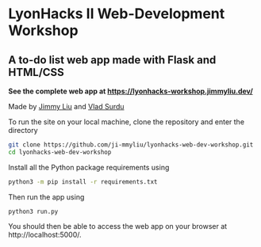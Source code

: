 # LyonHacks II Web-Development Workshop
## A to-do list web app made with Flask and HTML/CSS

**See the complete web app at https://lyonhacks-workshop.jimmyliu.dev/**

Made by [Jimmy Liu](https://github.com/ji-mmyliu) and [Vlad Surdu](https://github.com/V1ad20)

To run the site on your local machine, clone the repository and enter the directory

```bash
git clone https://github.com/ji-mmyliu/lyonhacks-web-dev-workshop.git
cd lyonhacks-web-dev-workshop
```

Install all the Python package requirements using
```bash
python3 -m pip install -r requirements.txt
```

Then run the app using
```
python3 run.py
```

You should then be able to access the web app on your browser at http://localhost:5000/.

